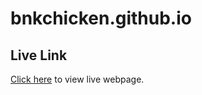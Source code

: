 # bnkchicken.github.io

## Live Link

[Click here](https://botlhale-setou.github.io/bnkchicken/#) to view live webpage.
